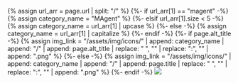 {% assign url_arr = page.url | split: "/" %}
{%- if url_arr[1] == "magent" -%}
    {% assign category_name = "MAgent" %}
{%- elsif url_arr[1].size < 5 -%}
    {% assign category_name = url_arr[1] | upcase %}
{%- else -%}
    {% assign category_name = url_arr[1] | capitalize %}
{%- endif -%}
{%- if page.alt_title -%}
    {% assign img_link = "/assets/img/icons/" | append: category_name | append: "/" | append: page.alt_title | replace: " ", "" | replace: ":", "" | append: ".png" %}
{%- else -%}
    {% assign img_link = "/assets/img/icons/" | append: category_name | append: "/" | append: page.title | replace: " ", "" | replace: ":", "" | append: ".png" %}
{%- endif -%}
<img class="env-icon" src="{{ img_link }}">
